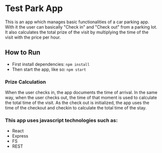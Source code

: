 # Test Park App

This is an app which manages basic functionalities of a car parking app. With it the user can basically "Check in" and "Check out" from a parking lot. It also calculates the total prize of the visit by multiplying the time of the visit with the price per hour.

## How to Run
* First install dependencies: ```npm install```
* Then start the app, like so: ```npm start```


### Prize Calculation
When the user checks in, the app documents the time of arrival. In the same way, when the user checks out, the time of that moment is used to calculate the total time of the visit. As the check out is initialized, the app uses the time of the checkout and checkin to calculate the total time of the stay.

### This app uses javascript technologies such as:
- React
- Express
- FS
- REST
